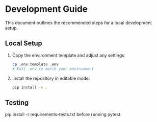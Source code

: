 # Development Guide

This document outlines the recommended steps for a local development setup.

## Local Setup

1. Copy the environment template and adjust any settings:

   ```bash
   cp .env.template .env
   # Edit .env to match your environment
   ```

2. Install the repository in editable mode:

   ```bash
   pip install -e .
   ```

## Testing

pip install -r requirements-tests.txt before running pytest.

